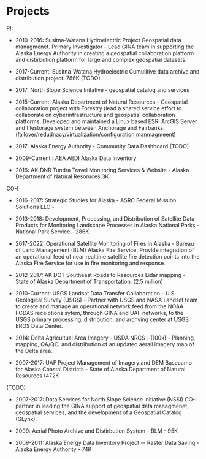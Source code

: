 
# Projects

PI:

* 2010-2016: Susitna-Watana Hydroelectric Project Geospatial data managmenet.
Primary Investigator - Lead GINA team in supporting the Alaska Energy Authority in creating a geospatial collaboration platform and distirbution platform for large and complex geospatial datasets.

* 2017-Current: Susitna-Watana Hydroelectric Cumulitive data archive and distribution project.  786K
(TODO)

* 2017: North Slope Science Initative - geospatial catalog and services

* 2015-Current: Alaska Department of Natural Resources - Geospatial collaboration project with Forestry
(lead a shared service effort to collaborate on cyberinfrastructure and geospatial collaboration platforms.  Developed and maintained a Linux based ESRI ArcGIS Server and filestorage system between Anchorage and Fairbanks. (failover/redudnacy/virtualization/configuration manmagmeent)


* 2017: Alaska Energy Authority - Community Data Dashboard
(TODO)

* 2009-Current : AEA AEDI Alaska Data Inventory

* 2016: AK-DNR Tundra Travel Monitoring Services & Website - Alaska Department of Natural Resoruces 3K

CO-I

* 2016-2017: Strategic Studies for Alaska - ASRC Federal Mission Solutions LLC - 

* 2013-2018: Development, Processing, and Distribution of Satellite Data Products for Monitoring Landscape Processes in Alaska National Parks - National Park Service - 286K

* 2017-2022: Operational Satellite Monitoring of Fires in Alaska - Bureau of Land Management (BLM) Alaska Fire Service.  Provide integration of an operational feed of near realtime satellite fire detection points into the Alaska Fire Service for use in fire monitoring and response.

* 2012-2017: AK DOT Southeast Roads to Resources Lidar mapping - State of Alaska Department of Transportation. (2.5 million)

* 2010-Current: USGS Landsat Data Transfer Collaboration - U.S. Geological Survey (USGS) - Partner with USGS and NASA Landsat team to create and manage an operational network feed from the NOAA FCDAS receiptions sytem, through GINA and UAF networks, to the USGS primary processing, distribution, and archving center at USGS EROS Data Center.

* 2014: Delta Agricultual Area Imagery - USDA NRCS - (100k) - Planning, mapping, QA/QC, and distribution of an updated aerail imagery map of the Delta area.

* 2007-2017: UAF Project Management of Imagery and DEM Basecamp for Alaska Coastal Districts - State of Alaska Department of Natural Resources (472K

(TODO)

* 2007-2017: Data Services for North Slope Science Initiative (NSSI)
CO-I partner in leading the GINA support of geospatial data managmenet, geospatial services, and the development of a Geospatial Catalog (GLynx).

* 2009: Aerial Photo Archive and Distirbution System - BLM - 95K

* 2009-2011: Alaska Energy Data Inventory Project -- Raster Data Saving - Alaska Energy Authority - 74K

